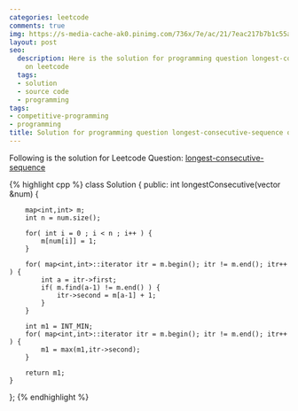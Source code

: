 ```yaml
---
categories: leetcode
comments: true
img: https://s-media-cache-ak0.pinimg.com/736x/7e/ac/21/7eac217b7b1c55ab7fd56758e4e181be.jpg
layout: post
seo:
  description: Here is the solution for programming question longest-consecutive-sequence
    on leetcode
  tags:
  - solution
  - source code
  - programming
tags:
- competitive-programming
- programming
title: Solution for programming question longest-consecutive-sequence on leetcode
---
```


Following is the solution for Leetcode Question: [longest-consecutive-sequence](https://leetcode.com/problems/longest-consecutive-sequence/)

{% highlight cpp %}
class Solution {
public:
    int longestConsecutive(vector<int> &num) {
        
        map<int,int> m;
        int n = num.size();
        
    	for( int i = 0 ; i < n ; i++ ) {
    		m[num[i]] = 1;
    	}
    	
    	for( map<int,int>::iterator itr = m.begin(); itr != m.end(); itr++ ) {
    		int a = itr->first;
    		if( m.find(a-1) != m.end() ) {
    			itr->second = m[a-1] + 1;
    		}
    	}
    	
    	int m1 = INT_MIN;
    	for( map<int,int>::iterator itr = m.begin(); itr != m.end(); itr++ ) {
    		m1 = max(m1,itr->second);
    	}
    	
    	return m1;
    }
};
{% endhighlight %}